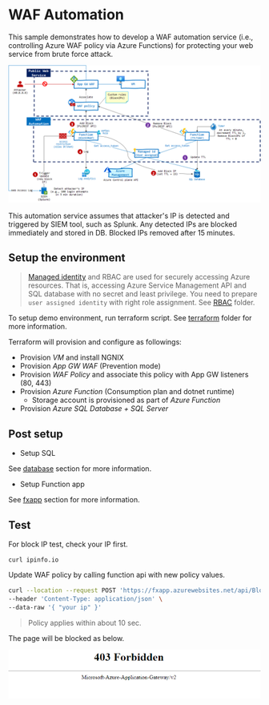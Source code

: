 # WAF Automation

This sample demonstrates how to develop a WAF automation service (i.e., controlling Azure WAF policy via Azure Functions) for protecting your web service from brute force attack.

![WAF automation](./waf-auto.png)

This automation service assumes that attacker's IP is detected and triggered by SIEM tool, such as Splunk. Any detected IPs are blocked immediately and stored in DB. Blocked IPs removed after 15 minutes.

## Setup the environment

> [Managed identity](https://docs.microsoft.com/en-us/azure/active-directory/managed-identities-azure-resources/overview) and RBAC are used for securely accessing Azure resources. That is, accessing Azure Service Management API and SQL database with no secret and least privilege. You need to prepare `user assigned identity` with right role assignment. See [RBAC](./2_RBAC) folder.

To setup demo environment, run terraform script. See [terraform](./3_terraform) folder for more information.

Terraform will provision and configure as followings:

- Provision _VM_ and install NGNIX
- Provision _App GW WAF_ (Prevention mode)
- Provision _WAF Policy_ and associate this policy with App GW listeners (80, 443)
- Provision _Azure Function_ (Consumption plan and dotnet runtime)
    - Storage account is provisioned as part of _Azure Function_
- Provision _Azure SQL Database + SQL Server_ 

## Post setup

- Setup SQL

See [database](./4_database) section for more information.

- Setup Function app

See [fxapp](./5_fxapp) section for more information.

## Test

For block IP test, check your IP first.

```
curl ipinfo.io
```

Update WAF policy by calling function api with new policy values.

```bash
curl --location --request POST 'https://fxapp.azurewebsites.net/api/BlockIPWaf?code=..==' \
--header 'Content-Type: application/json' \
--data-raw '{ "your ip" }'
```

> Policy applies within about 10 sec.

The page will be blocked as below.

![Waf blocked](./waf-blocked.png)

